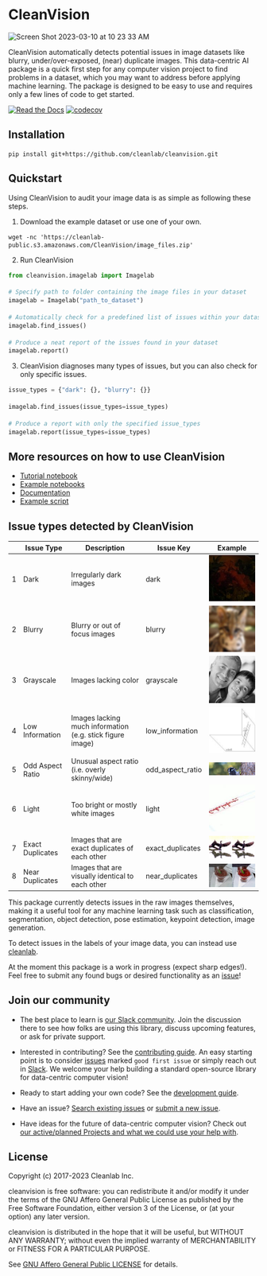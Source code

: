 [//]: # (![]&#40;https://raw.githubusercontent.com/cleanlab/assets/master/cleanlab/cleanvision_logo_open_source_transparent.png&#41;)

# CleanVision
<img width="1200" alt="Screen Shot 2023-03-10 at 10 23 33 AM" src="https://user-images.githubusercontent.com/10901697/224394144-bb0e1c85-6851-4828-bcd2-4ed234270a78.png">

CleanVision automatically detects potential issues in image datasets like blurry, under/over-exposed, (near) duplicate
images. This data-centric AI package is a quick first step for any computer vision project to find problems in a
dataset, which you may want to address before applying machine learning. The package is designed to be easy to use and
requires only a few lines of code to get started.

[![Read the Docs](https://readthedocs.org/projects/cleanvision/badge/?version=latest)](https://cleanvision.readthedocs.io/en/latest/)
[![codecov](https://codecov.io/github/cleanlab/cleanvision/branch/main/graph/badge.svg?token=y1N6MluN9H)](https://codecov.io/gh/cleanlab/cleanvision)

## Installation

```shell
pip install git+https://github.com/cleanlab/cleanvision.git
```

## Quickstart

Using CleanVision to audit your image data is as simple as following these steps.

1. Download the example dataset or use one of your own.

```shell
wget -nc 'https://cleanlab-public.s3.amazonaws.com/CleanVision/image_files.zip'
```

2. Run CleanVision

```python
from cleanvision.imagelab import Imagelab

# Specify path to folder containing the image files in your dataset
imagelab = Imagelab("path_to_dataset")

# Automatically check for a predefined list of issues within your dataset
imagelab.find_issues()

# Produce a neat report of the issues found in your dataset
imagelab.report()
```

3. CleanVision diagnoses many types of issues, but you can also check for only specific issues.

```python
issue_types = {"dark": {}, "blurry": {}}

imagelab.find_issues(issue_types=issue_types)

# Produce a report with only the specified issue_types
imagelab.report(issue_types=issue_types)
```

## More resources on how to use CleanVision

- [Tutorial notebook](https://github.com/cleanlab/cleanvision/blob/main/examples/demo.ipynb)
- [Example notebooks](https://github.com/cleanlab/cleanvision-examples)
- [Documentation](https://cleanvision.readthedocs.io/)
- [Example script](https://github.com/cleanlab/cleanvision/blob/main/examples/run.py)

## Issue types detected by CleanVision

|     | Issue Type       | Description                                               | Issue Key        | Example                                      |
|-----|------------------|-----------------------------------------------------------|------------------|----------------------------------------------|
| 1   | Dark             | Irregularly dark images                                   | dark             | ![](docs/readme_images/dark.jpg)             |
| 2   | Blurry           | Blurry or out of focus images                             | blurry           | ![](docs/readme_images/blurry.png)           |
| 3   | Grayscale        | Images lacking color                                      | grayscale        | ![](docs/readme_images/grayscale.jpg)        |
| 4   | Low Information  | Images lacking much information (e.g. stick figure image) | low_information  | ![](docs/readme_images/low_information.jpg)  |
| 5   | Odd Aspect Ratio | Unusual aspect ratio (i.e. overly skinny/wide)            | odd_aspect_ratio | ![](docs/readme_images/odd_aspect_ratio.jpg) |
| 6   | Light            | Too bright or mostly white images                         | light            | ![](docs/readme_images/light.jpg)            |
| 7   | Exact Duplicates | Images that are exact duplicates of each other            | exact_duplicates | ![](docs/readme_images/exact_duplicates.png) |
| 8   | Near Duplicates  | Images that are visually identical to each other          | near_duplicates  | ![](docs/readme_images/near_duplicates.png)  |

This package currently detects issues in the raw images themselves, making it a useful tool for any machine learning
task such as classification, segmentation, object detection, pose estimation, keypoint detection, image generation.

To detect issues in the labels of your image data, you can instead
use [cleanlab](https://github.com/cleanlab/cleanlab/).

At the moment this package is a work in progress (expect sharp edges!).
Feel free to submit any found bugs or desired functionality as an [issue][issue]!

## Join our community

* The best place to learn is [our Slack community](https://cleanlab.ai/slack). Join the discussion there to see how
  folks are using this library, discuss upcoming features, or ask for private support.

* Interested in contributing? See the [contributing guide](CONTRIBUTING.md). An easy starting point is to
  consider [issues](https://github.com/cleanlab/cleanvision/labels/good%20first%20issue) marked `good first issue` or
  simply reach out in [Slack](https://cleanlab.ai/slack). We welcome your help building a standard open-source library
  for data-centric computer vision!

* Ready to start adding your own code? See the [development guide](DEVELOPMENT.md).

* Have an issue? [Search existing issues](https://github.com/cleanlab/cleanvision/issues?q=is%3Aissue)
  or [submit a new issue](https://github.com/cleanlab/cleanvision/issues/new/choose).

* Have ideas for the future of data-centric computer vision? Check
  out [our active/planned Projects and what we could use your help with](https://github.com/cleanlab/cleanvision/projects).

## License

Copyright (c) 2017-2023 Cleanlab Inc.

cleanvision is free software: you can redistribute it and/or modify it under the terms of the GNU Affero General Public
License as published by the Free Software Foundation, either version 3 of the License, or (at your option) any later
version.

cleanvision is distributed in the hope that it will be useful, but WITHOUT ANY WARRANTY; without even the implied
warranty of MERCHANTABILITY or FITNESS FOR A PARTICULAR PURPOSE.

See [GNU Affero General Public LICENSE](https://github.com/cleanlab/cleanvision/blob/main/LICENSE) for details.

[issue]: https://github.com/cleanlab/cleanvision/issues/new
